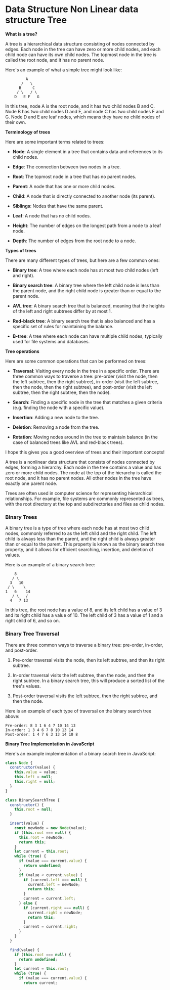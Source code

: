# Data Structure Non Linear data structure Tree

**What is a tree?**

A tree is a hierarchical data structure consisting of nodes connected by edges. Each node in the tree can have zero or more child nodes, and each child node can have its own child nodes. The topmost node in the tree is called the root node, and it has no parent node.

Here's an example of what a simple tree might look like:

```plaintext
         A
       /   \
      B     C
     / \   / \
    D   E F   G
```

In this tree, node A is the root node, and it has two child nodes B and C. Node B has two child nodes D and E, and node C has two child nodes F and G. Node D and E are leaf nodes, which means they have no child nodes of their own.

**Terminology of trees**

Here are some important terms related to trees:

* **Node**: A single element in a tree that contains data and references to its child nodes.
    
* **Edge**: The connection between two nodes in a tree.
    
* **Root**: The topmost node in a tree that has no parent nodes.
    
* **Parent**: A node that has one or more child nodes.
    
* **Child**: A node that is directly connected to another node (its parent).
    
* **Siblings**: Nodes that have the same parent.
    
* **Leaf**: A node that has no child nodes.
    
* **Height**: The number of edges on the longest path from a node to a leaf node.
    
* **Depth**: The number of edges from the root node to a node.
    

**Types of trees**

There are many different types of trees, but here are a few common ones:

* **Binary tree**: A tree where each node has at most two child nodes (left and right).
    
* **Binary search tree**: A binary tree where the left child node is less than the parent node, and the right child node is greater than or equal to the parent node.
    
* **AVL tree**: A binary search tree that is balanced, meaning that the heights of the left and right subtrees differ by at most 1.
    
* **Red-black tree**: A binary search tree that is also balanced and has a specific set of rules for maintaining the balance.
    
* **B-tree**: A tree where each node can have multiple child nodes, typically used for file systems and databases.
    

**Tree operations**

Here are some common operations that can be performed on trees:

* **Traversal**: Visiting every node in the tree in a specific order. There are three common ways to traverse a tree: pre-order (visit the node, then the left subtree, then the right subtree), in-order (visit the left subtree, then the node, then the right subtree), and post-order (visit the left subtree, then the right subtree, then the node).
    
* **Search**: Finding a specific node in the tree that matches a given criteria (e.g. finding the node with a specific value).
    
* **Insertion**: Adding a new node to the tree.
    
* **Deletion**: Removing a node from the tree.
    
* **Rotation**: Moving nodes around in the tree to maintain balance (in the case of balanced trees like AVL and red-black trees).
    

I hope this gives you a good overview of trees and their important concepts!

A tree is a nonlinear data structure that consists of nodes connected by edges, forming a hierarchy. Each node in the tree contains a value and has zero or more child nodes. The node at the top of the hierarchy is called the root node, and it has no parent nodes. All other nodes in the tree have exactly one parent node.

Trees are often used in computer science for representing hierarchical relationships. For example, file systems are commonly represented as trees, with the root directory at the top and subdirectories and files as child nodes.

### **Binary Trees**

A binary tree is a type of tree where each node has at most two child nodes, commonly referred to as the left child and the right child. The left child is always less than the parent, and the right child is always greater than or equal to the parent. This property is known as the binary search tree property, and it allows for efficient searching, insertion, and deletion of values.

Here is an example of a binary search tree:

```plaintext
    8
   / \
  3   10
 / \    \
1   6    14
   / \   /
  4   7 13
```

In this tree, the root node has a value of 8, and its left child has a value of 3 and its right child has a value of 10. The left child of 3 has a value of 1 and a right child of 6, and so on.

### **Binary Tree Traversal**

There are three common ways to traverse a binary tree: pre-order, in-order, and post-order.

1. Pre-order traversal visits the node, then its left subtree, and then its right subtree.
    
2. In-order traversal visits the left subtree, then the node, and then the right subtree. In a binary search tree, this will produce a sorted list of the tree's values.
    
3. Post-order traversal visits the left subtree, then the right subtree, and then the node.
    

Here is an example of each type of traversal on the binary search tree above:

```plaintext
Pre-order: 8 3 1 6 4 7 10 14 13
In-order: 1 3 4 6 7 8 10 13 14
Post-order: 1 4 7 6 3 13 14 10 8
```

**Binary Tree Implementation in JavaScript**

Here's an example implementation of a binary search tree in JavaScript:

```javascript
class Node {
  constructor(value) {
    this.value = value;
    this.left = null;
    this.right = null;
  }
}

class BinarySearchTree {
  constructor() {
    this.root = null;
  }

  insert(value) {
    const newNode = new Node(value);
    if (this.root === null) {
      this.root = newNode;
      return this;
    }
    let current = this.root;
    while (true) {
      if (value === current.value) {
        return undefined;
      }
      if (value < current.value) {
        if (current.left === null) {
          current.left = newNode;
          return this;
        }
        current = current.left;
      } else {
        if (current.right === null) {
          current.right = newNode;
          return this;
        }
        current = current.right;
      }
    }
  }

  find(value) {
    if (this.root === null) {
      return undefined;
    }
    let current = this.root;
    while (true) {
      if (value === current.value) {
        return current;
```